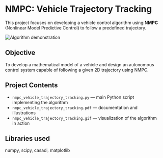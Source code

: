 # NMPC: Vehicle Trajectory Tracking

This project focuses on developing a vehicle control algorithm using **NMPC** (Nonlinear Model Predictive Control) to follow a predefined trajectory.

![Algorithm demonstration](nmpc_vehicle_trajectory_tracking.gif)

## Objective

To develop a mathematical model of a vehicle and design an autonomous control system capable of following a given 2D trajectory using NMPC.

## Project Contents

- `nmpc_vehicle_trajectory_tracking.py` — main Python script implementing the algorithm
- `nmpc_vehicle_trajectory_tracking.pdf` — documentation and illustrations
- `nmpc_vehicle_trajectory_tracking.gif` — visualization of the algorithm in action

## Libraries used
numpy, scipy, casadi, matplotlib
